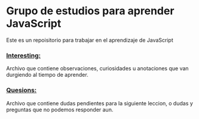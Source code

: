 # Grupo de estudios para aprender JavaScript
Este es un repoisitorio para trabajar en el aprendizaje de JavaScript

### [Interesting:](./interesting.md)
Archivo que contiene observaciones, curiosidades u anotaciones que van durgiendo al tiempo de aprender.

### [Quesions:](./questions.md)
Archivo que contiene dudas pendientes para la siguiente leccion, o dudas y preguntas  que no podemos responder aun.
